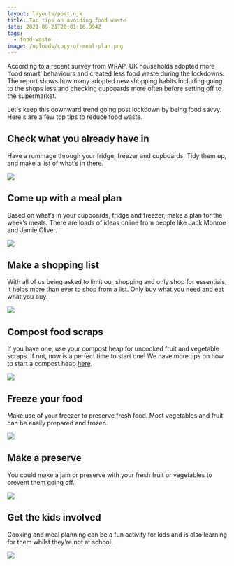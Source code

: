 ```yaml
---
layout: layouts/post.njk
title: Top tips on avoiding food waste
date: 2021-09-21T20:01:16.994Z
tags:
  - food-waste
image: /uploads/copy-of-meal-plan.png
---
```

According to a recent survey from WRAP, UK households adopted more ‘food smart’ behaviours and created less food waste during the lockdowns. The report shows how many adopted new shopping habits including going to the shops less and checking cupboards more often before setting off to the supermarket.

Let's keep this downward trend going post lockdown by being food savvy. Here's are a few top tips to reduce food waste.

## Check what you already have in

Have a rummage through your fridge, freezer and cupboards. Tidy them up, and make a list of what’s in there.

![](/uploads/checkcupboard.png)

## Come up with a meal plan

Based on what’s in your cupboards, fridge and freezer, make a plan for the week’s meals. There are loads of ideas online from people like Jack Monroe and Jamie Oliver.

![](/uploads/meal-plan-3.png)

## Make a shopping list 

With all of us being asked to limit our shopping and only shop for essentials, it helps more than ever to shop from a list. Only buy what you need and eat what you buy.

![](/uploads/shoppinglist.png)

## Compost food scraps 

If you have one, use your compost heap for uncooked fruit and vegetable scraps. If not, now is a perfect time to start one! We have more tips on how to start a compost heap [here](https://www.zerowasteleeds.org.uk/tips/top-tips-on-starting-a-compost-heap-at-home/).

![](/uploads/compost2.png)

## Freeze your food 

Make use of your freezer to preserve fresh food. Most vegetables and fruit can be easily prepared and frozen.

![](/uploads/frozenfruit.png)

## Make a preserve 

You could make a jam or preserve with your fresh fruit or vegetables to prevent them going off.

![](/uploads/jam2.png)

## Get the kids involved 

Cooking and meal planning can be a fun activity for kids and is also learning for them whilst they're not at school.

![](/uploads/kidscooking.png)